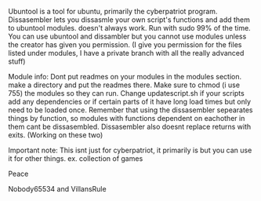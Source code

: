 Ubuntool is a tool for ubuntu, primarily the cyberpatriot program.
Dissasembler lets you dissasmle your own script's functions and add them to ubuntool modules. doesn't always work.
Run with sudo 99% of the time.
You can use ubuntool and dissambler but you cannot use modules unless the creator has given you permission. (I give you permission for the files listed under modules,
I have a private branch with all the really advanced stuff)

Module info:
	Dont put readmes on your modules in the modules section. make a directory and put the readmes there.
	Make sure to chmod (i use 755) the modules so they can run.
	Change updatescript.sh if your scripts add any dependencies or if certain parts of it have long load times but only need to be loaded once.
	Remember that using the dissasembler sepearates things by function, so modules with functions dependent on eachother in them cant be dissasembled.
	Dissasembler also doesnt replace returns with exits.
	(Working on these two)
	
Important note:
	This isnt just for cyberpatriot, it primarily is but you can use it for other things.
	ex. collection of games


Peace

Nobody65534 and VillansRule
